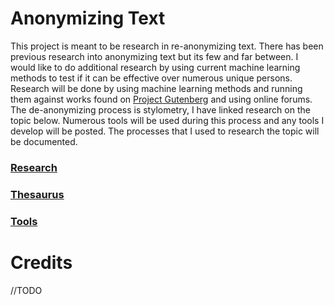 # Anonymizing Text

This project is meant to be research in re-anonymizing text. There has been previous research into anonymizing text but its few and far between. I would like to do additional research by using current machine learning methods to test if it can be effective over numerous unique persons. Research will be done by using machine learning methods and running them against works found on [Project Gutenberg](https://www.gutenberg.org/) and using online forums. The de-anonymizing process is stylometry, I have linked research on the topic below. Numerous tools will be used during this process and any tools I develop will be posted. The processes that I used to research the topic will be documented.

### [Research](RESEARCH.md)

### [Thesaurus](THESAURUS.md)

### [Tools](TOOLS.md)


# Credits

//TODO
